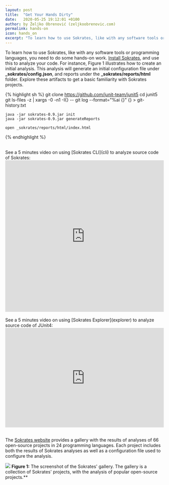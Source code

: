 ```yaml
---
layout: post
title:  "Get Your Hands Dirty"
date:   2020-05-25 19:12:01 +0100
author: by Željko Obrenović (zeljkoobrenovic.com)
permalink: hands-on
icon: hands_on
excerpt: "To learn how to use Sokrates, like with any software tools or programming languages, you need to do some hands-on work. Install Sokrates, and use this to analyze your code."
---
```


To learn how to use Sokrates, like with any software tools or programming languages, you need to do some hands-on work. [Install Sokrates](install), and use this to analyze your code. For instance, Figure 1 illustrates how to create an initial analysis. This analysis will generate an initial configuration file under **_sokrates/config.json**, and reports under the **_sokrates/reports/html** folder. Explore these artifacts to get a basic familiarity with Sokrates projects.

{% highlight sh %}
    git clone https://github.com/junit-team/junit5
    cd junit5
    git ls-files -z | xargs -0 -n1 -I{} -- git log --format="%ai {}" {} > git-history.txt

    java -jar sokrates-0.9.jar init
    java -jar sokrates-0.9.jar generateReports

    open _sokrates/reports/html/index.html
{% endhighlight %}


<br/>
See a 5 minutes video on using [Sokrates CLI](cli) to analyze source code of Sokrates:

<iframe _ngcontent-vte-c4="" allow="accelerometer; autoplay; encrypted-media; gyroscope; picture-in-picture" allowfullscreen="" frameborder="0" height="480" src="https://www.youtube.com/embed/ZybfJQ8Ob7g" style="max-width: 1024px" width="100%"></iframe>

<br/>
<br/>
See a 5 minutes video on using [Sokrates Explorer](explorer) to analyze source code of JUnit4:


<iframe _ngcontent-vte-c4="" allow="accelerometer; autoplay; encrypted-media; gyroscope; picture-in-picture" allowfullscreen="" frameborder="0" height="315" src="https://www.youtube.com/embed/kdLcUEqGXl0" style="max-width: 1024px" width="100%"></iframe>

<br/>
<br/>

The [Sokrates website](https://www.sokrates.dev/) provides a gallery with the results of analyses of 66 open-source projects in 24 programming languages. Each project includes both the results of Sokrates analyses as well as a configuration file used to configure the analysis.

![](assets/images/sokrates/sokrates-gallery.png)
**Figure 1:** The screenshot of the Sokrates' gallery. The gallery is a collection of Sokrates' projects, with the analysis of popular open-source projects.**
